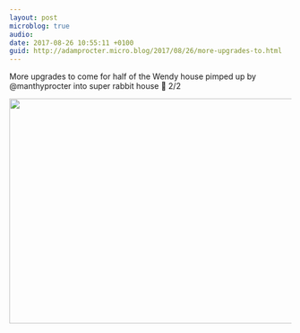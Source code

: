 ```yaml
---
layout: post
microblog: true
audio: 
date: 2017-08-26 10:55:11 +0100
guid: http://adamprocter.micro.blog/2017/08/26/more-upgrades-to.html
---
```

More upgrades to come for half of the Wendy house  pimped up by @manthyprocter into super rabbit house 🐰 2/2

<img src="http://discursive.adamprocter.co.uk/uploads/2017/674388d412.jpg" width="600" height="401" />
